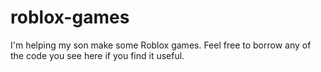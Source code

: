 # roblox-games
I'm helping my son make some Roblox games. Feel free to borrow any of the code you see here if you find it useful.
